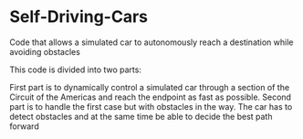# Self-Driving-Cars
Code that allows a simulated car to autonomously reach a destination while avoiding obstacles

This code is divided into two parts:

First part is to dynamically control a simulated car through a section of the Circuit of the Americas and reach the endpoint as fast as possible.
Second part is to handle the first case but with obstacles in the way. The car has to detect obstacles and at the same time be able to decide the best path forward
